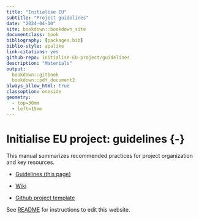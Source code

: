 ```yaml
--- 
title: "Initialise EU"
subtitle: "Project guidelines"
date: "2024-04-10"
site: bookdown::bookdown_site
documentclass: book
bibliography: [packages.bib]
biblio-style: apalike
link-citations: yes
github-repo: Initialise-EU-project/guidelines
description: "Materials"
output:
  bookdown::gitbook
  bookdown::pdf_document2
always_allow_html: true
classoption: oneside
geometry:
  - top=30mm
  - left=15mm
---
```




# Initialise EU project: guidelines {-}


<!--![](img/logo.jpeg)-->

This manual summarizes recommended practices for project organization and key resources.


- [Guidelines (this page)](https://initialise-eu-project.github.io/guidelines/)

- [Wiki](https://github.com/INITIALISE-EU-project/guidelines/wiki)

- [Github project template](https://github.com/INITIALISE-EU-project/template)


See [README](https://github.com/INITIALISE-EU-project/guidelines/blob/main/README.md) for instructions to edit this website.
















